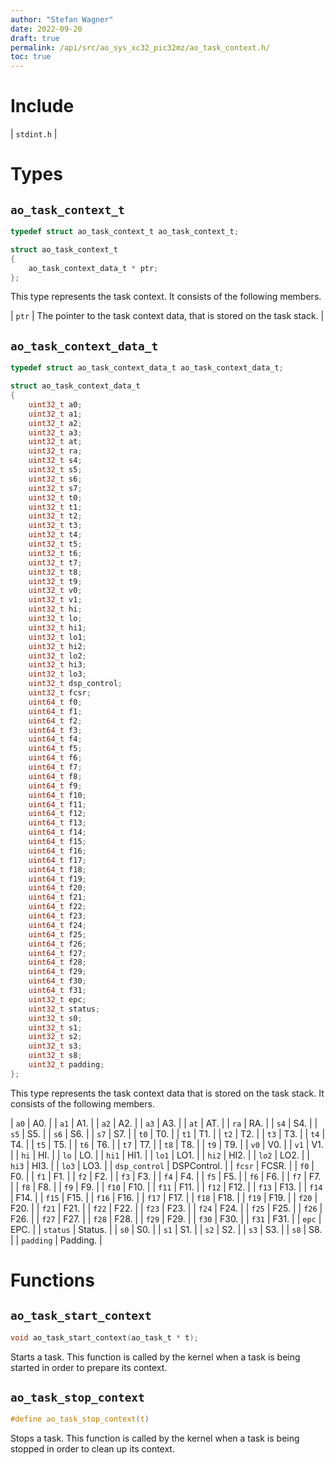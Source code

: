 ```yaml
---
author: "Stefan Wagner"
date: 2022-09-20
draft: true
permalink: /api/src/ao_sys_xc32_pic32mz/ao_task_context.h/
toc: true
---
```


# Include

| `stdint.h` |

# Types

## `ao_task_context_t`

```c
typedef struct ao_task_context_t ao_task_context_t;
```

```c
struct ao_task_context_t
{
    ao_task_context_data_t * ptr;
};
```

This type represents the task context. It consists of the following members.

| `ptr` | The pointer to the task context data, that is stored on the task stack. |

## `ao_task_context_data_t`

```c
typedef struct ao_task_context_data_t ao_task_context_data_t;
```

```c
struct ao_task_context_data_t
{
    uint32_t a0;
    uint32_t a1;
    uint32_t a2;
    uint32_t a3;
    uint32_t at;
    uint32_t ra;
    uint32_t s4;
    uint32_t s5;
    uint32_t s6;
    uint32_t s7;
    uint32_t t0;
    uint32_t t1;
    uint32_t t2;
    uint32_t t3;
    uint32_t t4;
    uint32_t t5;
    uint32_t t6;
    uint32_t t7;
    uint32_t t8;
    uint32_t t9;
    uint32_t v0;
    uint32_t v1;
    uint32_t hi;
    uint32_t lo;
    uint32_t hi1;
    uint32_t lo1;
    uint32_t hi2;
    uint32_t lo2;
    uint32_t hi3;
    uint32_t lo3;
    uint32_t dsp_control;
    uint32_t fcsr;
    uint64_t f0;
    uint64_t f1;
    uint64_t f2;
    uint64_t f3;
    uint64_t f4;
    uint64_t f5;
    uint64_t f6;
    uint64_t f7;
    uint64_t f8;
    uint64_t f9;
    uint64_t f10;
    uint64_t f11;
    uint64_t f12;
    uint64_t f13;
    uint64_t f14;
    uint64_t f15;
    uint64_t f16;
    uint64_t f17;
    uint64_t f18;
    uint64_t f19;
    uint64_t f20;
    uint64_t f21;
    uint64_t f22;
    uint64_t f23;
    uint64_t f24;
    uint64_t f25;
    uint64_t f26;
    uint64_t f27;
    uint64_t f28;
    uint64_t f29;
    uint64_t f30;
    uint64_t f31;
    uint32_t epc;
    uint32_t status;
    uint32_t s0;
    uint32_t s1;
    uint32_t s2;
    uint32_t s3;
    uint32_t s8;
    uint32_t padding;
};
```

This type represents the task context data that is stored on the task stack. It consists of the following members.

| `a0` | A0. |
| `a1` | A1. |
| `a2` | A2. |
| `a3` | A3. |
| `at` | AT. |
| `ra` | RA. |
| `s4` | S4. |
| `s5` | S5. |
| `s6` | S6. |
| `s7` | S7. |
| `t0` | T0. |
| `t1` | T1. |
| `t2` | T2. |
| `t3` | T3. |
| `t4` | T4. |
| `t5` | T5. |
| `t6` | T6. |
| `t7` | T7. |
| `t8` | T8. |
| `t9` | T9. |
| `v0` | V0. |
| `v1` | V1. |
| `hi` | HI. |
| `lo` | LO. |
| `hi1` | HI1. |
| `lo1` | LO1. |
| `hi2` | HI2. |
| `lo2` | LO2. |
| `hi3` | HI3. |
| `lo3` | LO3. |
| `dsp_control` | DSPControl. |
| `fcsr` | FCSR. |
| `f0` | F0. |
| `f1` | F1. |
| `f2` | F2. |
| `f3` | F3. |
| `f4` | F4. |
| `f5` | F5. |
| `f6` | F6. |
| `f7` | F7. |
| `f8` | F8. |
| `f9` | F9. |
| `f10` | F10. |
| `f11` | F11. |
| `f12` | F12. |
| `f13` | F13. |
| `f14` | F14. |
| `f15` | F15. |
| `f16` | F16. |
| `f17` | F17. |
| `f18` | F18. |
| `f19` | F19. |
| `f20` | F20. |
| `f21` | F21. |
| `f22` | F22. |
| `f23` | F23. |
| `f24` | F24. |
| `f25` | F25. |
| `f26` | F26. |
| `f27` | F27. |
| `f28` | F28. |
| `f29` | F29. |
| `f30` | F30. |
| `f31` | F31. |
| `epc` | EPC. |
| `status` | Status. |
| `s0` | S0. |
| `s1` | S1. |
| `s2` | S2. |
| `s3` | S3. |
| `s8` | S8. |
| `padding` | Padding. |

# Functions

## `ao_task_start_context`

```c
void ao_task_start_context(ao_task_t * t);
```

Starts a task. This function is called by the kernel when a task is being started in order to prepare its context.

## `ao_task_stop_context`

```c
#define ao_task_stop_context(t)
```

Stops a task. This function is called by the kernel when a task is being stopped in order to clean up its context.
